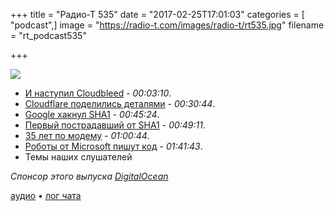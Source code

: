 +++
title = "Радио-Т 535"
date = "2017-02-25T17:01:03"
categories = [ "podcast",]
image = "https://radio-t.com/images/radio-t/rt535.jpg"
filename = "rt_podcast535"

+++

![](https://radio-t.com/images/radio-t/rt535.jpg)

- [И наступил Cloudbleed](http://gizmodo.com/everything-you-need-to-know-about-cloudbleed-the-lates-1792710616) - *00:03:10*.
- [Cloudflare поделились деталями](https://blog.cloudflare.com/incident-report-on-memory-leak-caused-by-cloudflare-parser-bug/) - *00:30:44*.
- [Google хакнул SHA1](https://security.googleblog.com/2017/02/announcing-first-sha1-collision.html) - *00:45:24*.
- [Первый пострадавший от SHA1](https://arstechnica.com/security/2017/02/watershed-sha1-collision-just-broke-the-webkit-repository-others-may-follow/) - *00:49:11*.
- [35 лет по модему](https://www.reddit.com/r/electronics/comments/5upft3/my_cad_software_called_home_and_noone_answered_so/) - *01:00:44*.
- [Роботы от Microsoft пишут код](https://thenextweb.com/artificial-intelligence/2017/02/23/microsofts-new-ai-sucks-at-coding-as-much-as-the-typical-stack-overflow-user/) - *01:41:43*.
- Темы наших слушателей

_Спонсор этого выпуска [DigitalOcean](https://www.digitalocean.com)_

[аудио](https://cdn.radio-t.com/rt_podcast535.mp3) • [лог чата](http://chat.radio-t.com/logs/radio-t-535.html)
<audio src="https://cdn.radio-t.com/rt_podcast535.mp3" preload="none"></audio>
